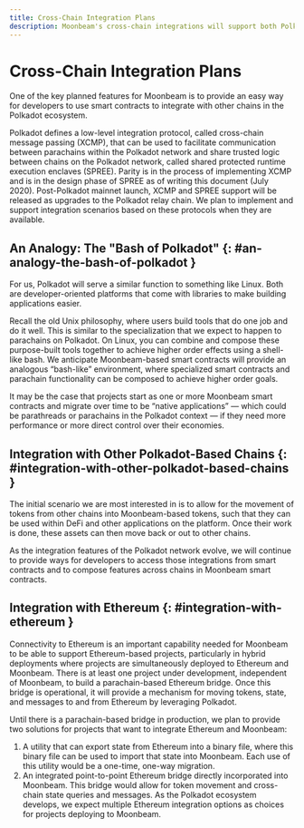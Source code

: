 ```yaml
---
title: Cross-Chain Integration Plans
description: Moonbeam's cross-chain integrations will support both Polkadot-based parachains and non-Polkadot chains, like Ethereum.
---
```


# Cross-Chain Integration Plans

One of the key planned features for Moonbeam is to provide an easy way for developers to use smart contracts to integrate with other chains in the Polkadot ecosystem.

Polkadot defines a low-level integration protocol, called cross-chain message passing (XCMP), that can be used to facilitate communication between parachains within the Polkadot network and share trusted logic between chains on the Polkadot network, called shared protected runtime execution enclaves (SPREE). Parity is in the process of implementing XCMP and is in the design phase of SPREE as of writing this document (July 2020). Post-Polkadot mainnet launch, XCMP and SPREE support will be released as upgrades to the Polkadot relay chain. We plan to implement and support integration scenarios based on these protocols when they are available.

## An Analogy: The "Bash of Polkadot" {: #an-analogy-the-bash-of-polkadot } 

For us, Polkadot will serve a similar function to something like Linux. Both are developer-oriented platforms that come with libraries to make building applications easier. 

Recall the old Unix philosophy, where users build tools that do one job and do it well. This is similar to the specialization that we expect to happen to parachains on Polkadot. On Linux, you can combine and compose these purpose-built tools together to achieve higher order effects using a shell-like bash. We anticipate Moonbeam-based smart contracts will provide an analogous “bash-like” environment, where specialized smart contracts and parachain functionality can be composed to achieve higher order goals.

It may be the case that projects start as one or more Moonbeam smart contracts and migrate over time to be “native applications” — which could be parathreads or parachains in the Polkadot context — if they need more performance or more direct control over their economies.

## Integration with Other Polkadot-Based Chains {: #integration-with-other-polkadot-based-chains } 

The initial scenario we are most interested in is to allow for the movement of tokens from other chains into Moonbeam-based tokens, such that they can be used within DeFi and other applications on the platform. Once their work is done, these assets can then move back or out to other chains.

As the integration features of the Polkadot network evolve, we will continue to provide ways for developers to access those integrations from smart contracts and to compose features across chains in Moonbeam smart contracts.

## Integration with Ethereum {: #integration-with-ethereum } 

Connectivity to Ethereum is an important capability needed for Moonbeam to be able to support Ethereum-based projects, particularly in hybrid deployments where projects are simultaneously deployed to Ethereum and Moonbeam. There is at least one project under development, independent of Moonbeam, to build a parachain-based Ethereum bridge. Once this bridge is operational, it will provide a mechanism for moving tokens, state, and messages to and from Ethereum by leveraging Polkadot.

Until there is a parachain-based bridge in production, we plan to provide two solutions for projects that want to integrate Ethereum and Moonbeam:

 1. A utility that can export state from Ethereum into a binary file, where this binary file can be used to import that state into Moonbeam. Each use of this utility would be a one-time, one-way migration.
 2. An integrated point-to-point Ethereum bridge directly incorporated into Moonbeam. This bridge would allow for token movement and cross-chain state queries and messages. As the Polkadot ecosystem develops, we expect multiple Ethereum integration options as choices for projects deploying to Moonbeam.
